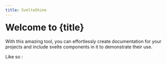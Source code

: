 ```yaml
---
title: SvelteShine
---
```

<script>
  import Counter from "./Counter.svelte";
</script>

<h1 style="margin-top:0;">Welcome to {title}</h1>
<p class="text-lg">With this amazing tool, you can effortlessly create documentation for your projects and include svelte components in it to demonstrate their use.</p>

<p class="text-xl font-semibold">Like so :</p>

<Counter />
